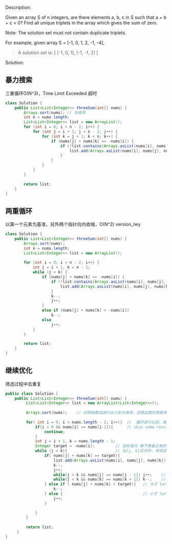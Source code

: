 Description:

Given an array S of n integers, are there elements a, b, c in S such that a + b + c = 0? Find all unique triplets in the array which gives the sum of zero.

Note: The solution set must not contain duplicate triplets.

For example, given array S = [-1, 0, 1, 2, -1, -4],

 
>A solution set is:
[
  [-1, 0, 1],
  [-1, -1, 2]
]

Solution:

## 暴力搜索
三重循环O(N^3)，Time Limit Exceeded 超时
```java
class Solution {
    public List<List<Integer>> threeSum(int[] nums) {
        Arrays.sort(nums); // 先排序
        int n = nums.length;
        List<List<Integer>> list = new ArrayList();
        for (int i = 0; i < n - 2; i++) {
            for (int j = i + 1; j < n - 1; j++) {
                for (int k = j + 1; k < n; k++) {
                    if (nums[j] + nums[k] == -nums[i]) {
                        if (!list.contains(Arrays.asList(nums[i], nums[j], nums[k]))){
                            list.add(Arrays.asList(nums[i], nums[j], nums[k]));
                        }
                    }
                }
            }
        }
        
        return list;
    }
}
```

## 两重循环
以第一个元素为基准，另外两个指针向内收缩，O(N^2)
version_lwy
```java
class Solution {
    public List<List<Integer>> threeSum(int[] nums) {
        Arrays.sort(nums);
        int n = nums.length;
        List<List<Integer>> list = new ArrayList();
        
        for (int i = 0; i < n - 2; i++) {
            int j = i + 1, k = n - 1;
            while (j < k) {
                if (nums[j] + nums[k] == -nums[i]) {
                    if (!list.contains(Arrays.asList(nums[i], nums[j], nums[k]))) { // 去重复
                        list.add(Arrays.asList(nums[i], nums[j], nums[k]));
                    }
                    k--;
                    j++;
                }
                else if (nums[j] + nums[k] > -nums[i])
                    k--;
                else 
                    j++;
            }
        }
        
        return list;
    }
}
```

## 继续优化
筛选过程中去重复
```java
public class Solution {
    public List<List<Integer>> threeSum(int[] nums) {
		 List<List<Integer>> list = new ArrayList<List<Integer>>();
		 
		 Arrays.sort(nums);    // 对原始数组进行从小到大排序，这是此题的思路来源，
		 
		 for( int i = 0; i < nums.length - 2; i++){  //  循环进行比较，每一次遍历找出一个符合的数组，或不符合条件
			 if(i > 0 && nums[i] == nums[i-1]){      // skip same result
				 continue;
			 }
			 int j = i + 1, k = nums.length - 1;
			 Integer target = -nums[i];        	// 目标值为 剩下两者之和的相反数
			 while (j < k){						// 在[j, k]区间中，寻找目标，
				 if( nums[j] + nums[k] == target){
					 list.add(Arrays.asList(nums[i], nums[j], nums[k]));   // 添加List到list中
					 k--;
					 j++;
					 while(j < k && nums[j] == nums[j - 1]) j++;   	// skip same result
					 while(j < k && nums[k] == nums[k + 1]) k--; 	// skip same result
				 } else if ( nums[j] + nums[k] > target){   // 大于 target 时， 应减小两者之和
					 k--;
				 } else {									// 小于 target 时， 应增加两者之和
					 j++;
				 }
				 
			 }	 
		 }
		 
		 return list;
	 }
}
```

